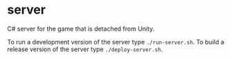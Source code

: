 # server
C# server for the game that is detached from Unity.

To run a development version of the server type `./run-server.sh`.
To build a release version of the server type `./deploy-server.sh`.
